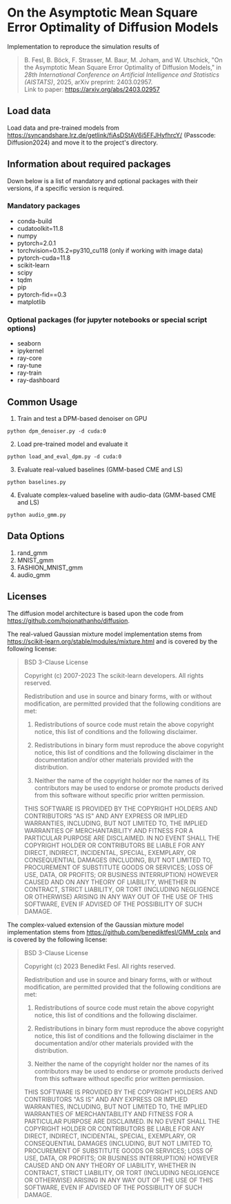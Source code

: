 # On the Asymptotic Mean Square Error Optimality of Diffusion Models

Implementation to reproduce the simulation results of 
>B. Fesl, B. Böck, F. Strasser, M. Baur, M. Joham, and W. Utschick, "On the Asymptotic Mean Square Error Optimality of Diffusion Models," in _28th International Conference on Artificial Intelligence and Statistics (AISTATS)_, 2025, arXiv preprint: 2403.02957. \
>Link to paper: https://arxiv.org/abs/2403.02957

## Load data
Load data and pre-trained models from 
https://syncandshare.lrz.de/getlink/fiAsDStAV6i5FFJHyfhrcY/ (Passcode: Diffusion2024)
and move it to the project's directory.

## Information about required packages
Down below is a list of mandatory and optional packages with their versions, if a specific version is required.
### Mandatory packages
* conda-build
* cudatoolkit=11.8
* numpy
* pytorch=2.0.1
* torchvision=0.15.2=py310_cu118 (only if working with image data)
* pytorch-cuda=11.8
* scikit-learn
* scipy
* tqdm
* pip
* pytorch-fid==0.3
* matplotlib

### Optional packages (for jupyter notebooks or special script options)
* seaborn
* ipykernel
* ray-core
* ray-tune
* ray-train
* ray-dashboard

## Common Usage 
1. Train and test a DPM-based denoiser on GPU
```shell
python dpm_denoiser.py -d cuda:0
```

2. Load pre-trained model and evaluate it
```shell
python load_and_eval_dpm.py -d cuda:0
```

3. Evaluate real-valued baselines (GMM-based CME and LS)
```shell
python baselines.py
```

4. Evaluate complex-valued baseline with audio-data (GMM-based CME and LS)
```shell
python audio_gmm.py
```

## Data Options
1. rand_gmm
2. MNIST_gmm
3. FASHION_MNIST_gmm
4. audio_gmm

## Licenses
The diffusion model architecture is based upon the code from https://github.com/hojonathanho/diffusion.


The real-valued Gaussian mixture model implementation stems from  https://scikit-learn.org/stable/modules/mixture.html and is covered by the following license:
>BSD 3-Clause License
>
>Copyright (c) 2007-2023 The scikit-learn developers. All rights reserved.
>
>Redistribution and use in source and binary forms, with or without
>modification, are permitted provided that the following conditions are met:
>
>1. Redistributions of source code must retain the above copyright notice, this
>   list of conditions and the following disclaimer.
>
>2. Redistributions in binary form must reproduce the above copyright notice,
>   this list of conditions and the following disclaimer in the documentation
>   and/or other materials provided with the distribution.
>
>3. Neither the name of the copyright holder nor the names of its
>   contributors may be used to endorse or promote products derived from
>   this software without specific prior written permission.
>
>THIS SOFTWARE IS PROVIDED BY THE COPYRIGHT HOLDERS AND CONTRIBUTORS "AS IS"
>AND ANY EXPRESS OR IMPLIED WARRANTIES, INCLUDING, BUT NOT LIMITED TO, THE
>IMPLIED WARRANTIES OF MERCHANTABILITY AND FITNESS FOR A PARTICULAR PURPOSE ARE
>DISCLAIMED. IN NO EVENT SHALL THE COPYRIGHT HOLDER OR CONTRIBUTORS BE LIABLE
>FOR ANY DIRECT, INDIRECT, INCIDENTAL, SPECIAL, EXEMPLARY, OR CONSEQUENTIAL
>DAMAGES (INCLUDING, BUT NOT LIMITED TO, PROCUREMENT OF SUBSTITUTE GOODS OR
>SERVICES; LOSS OF USE, DATA, OR PROFITS; OR BUSINESS INTERRUPTION) HOWEVER
>CAUSED AND ON ANY THEORY OF LIABILITY, WHETHER IN CONTRACT, STRICT LIABILITY,
>OR TORT (INCLUDING NEGLIGENCE OR OTHERWISE) ARISING IN ANY WAY OUT OF THE USE
>OF THIS SOFTWARE, EVEN IF ADVISED OF THE POSSIBILITY OF SUCH DAMAGE.

The complex-valued extension of the Gaussian mixture model implementation stems from https://github.com/benediktfesl/GMM_cplx and is covered by the following license:
>BSD 3-Clause License
>
>Copyright (c) 2023 Benedikt Fesl. All rights reserved.
>
>Redistribution and use in source and binary forms, with or without
>modification, are permitted provided that the following conditions are met:
>
>1. Redistributions of source code must retain the above copyright notice, this
>   list of conditions and the following disclaimer.
>
>2. Redistributions in binary form must reproduce the above copyright notice,
>   this list of conditions and the following disclaimer in the documentation
>   and/or other materials provided with the distribution.
>
>3. Neither the name of the copyright holder nor the names of its
>   contributors may be used to endorse or promote products derived from
>   this software without specific prior written permission.
>
>THIS SOFTWARE IS PROVIDED BY THE COPYRIGHT HOLDERS AND CONTRIBUTORS "AS IS"
>AND ANY EXPRESS OR IMPLIED WARRANTIES, INCLUDING, BUT NOT LIMITED TO, THE
>IMPLIED WARRANTIES OF MERCHANTABILITY AND FITNESS FOR A PARTICULAR PURPOSE ARE
>DISCLAIMED. IN NO EVENT SHALL THE COPYRIGHT HOLDER OR CONTRIBUTORS BE LIABLE
>FOR ANY DIRECT, INDIRECT, INCIDENTAL, SPECIAL, EXEMPLARY, OR CONSEQUENTIAL
>DAMAGES (INCLUDING, BUT NOT LIMITED TO, PROCUREMENT OF SUBSTITUTE GOODS OR
>SERVICES; LOSS OF USE, DATA, OR PROFITS; OR BUSINESS INTERRUPTION) HOWEVER
>CAUSED AND ON ANY THEORY OF LIABILITY, WHETHER IN CONTRACT, STRICT LIABILITY,
>OR TORT (INCLUDING NEGLIGENCE OR OTHERWISE) ARISING IN ANY WAY OUT OF THE USE
>OF THIS SOFTWARE, EVEN IF ADVISED OF THE POSSIBILITY OF SUCH DAMAGE.
